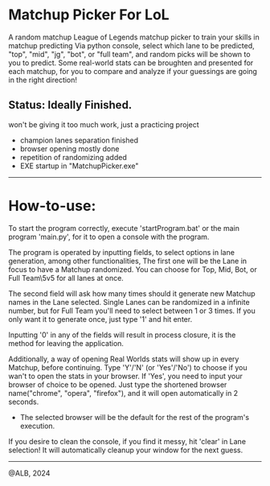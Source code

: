 # Matchup Picker For LoL
A random matchup League of Legends matchup picker to train your skills in matchup predicting
Via python console, select which lane to be predicted, "top", "mid", "jg", "bot", or "full team", and random picks will be shown to you to predict.
Some real-world stats can be broughten and presented for each matchup, for you to compare and analyze if your guessings are going in the right direction!

## Status: Ideally Finished. 
won't be giving it too much work, just a practicing project
* champion lanes separation finished
* browser opening mostly done
* repetition of randomizing added
* EXE startup in "MatchupPicker.exe"

---

# How-to-use:
To start the program correctly, execute 'startProgram.bat' or the main program 'main.py', for it to open a console with the program. 

The program is operated by inputting fields, to select options in lane generation, among other functionalities,
The first one will be the Lane in focus to have a Matchup randomized. 
You can choose for Top, Mid, Bot, or Full Team\5v5 for all lanes at once.

The second field will ask how many times should it generate new Matchup names in the Lane selected.
Single Lanes can be randomized in a infinite number, but for Full Team you'll need to select between 1 or 3 times.
If you only want it to generate once, just type '1' and hit enter.

Inputting '0' in any of the fields will result in process closure, it is the method for leaving the application.

Additionally, a way of opening Real Worlds stats will show up in every Matchup, before continuing.
Type 'Y'/'N' (or 'Yes'/'No') to choose if you wan't to open the stats in your browser.
If 'Yes', you need to input your browser of choice to be opened. Just type the shortened browser name("chrome", "opera", "firefox"), and it will open automatically in 2 seconds.
- The selected browser will be the default for the rest of the program's execution.

If you desire to clean the console, if you find it messy, hit 'clear' in Lane selection! It will automatically cleanup your window for the next guess.

---
@ALB, 2024
